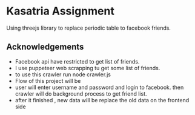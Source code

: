 
# Kasatria Assignment

Using threejs library to replace periodic table to facebook friends. 

## Acknowledgements
 - Facebook api have restricted to get list of friends.
 - I use puppeteer web scrapping tu get some list of friends.
 - to use this crawler run node crawler.js
 - Flow of this project will be
 - user will enter username and password and login to facebook. then crawler will do background process to get friend list.
 - after it finished , new data will be replace the old data on the frontend side
